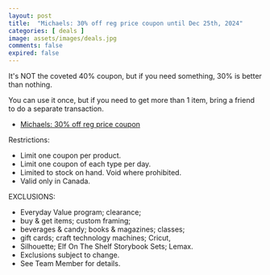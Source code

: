 ```yaml
---
layout: post
title:  "Michaels: 30% off reg price coupon until Dec 25th, 2024"
categories: [ deals ]
image: assets/images/deals.jpg
comments: false
expired: false
---
```


It's NOT the coveted 40% coupon, but if you need something, 30% is better than nothing.

You can use it once, but if you need to get more than 1 item, bring a friend to do a separate transaction.

- [Michaels: 30% off reg price coupon](https://canada.michaels.com/en/coupons)

Restrictions:
- Limit one coupon per product.
- Limit one coupon of each type per day.
- Limited to stock on hand. Void where prohibited.
- Valid only in Canada.

EXCLUSIONS: 
- Everyday Value program; clearance;
- buy & get items; custom framing;
- beverages & candy; books & magazines; classes;
- gift cards; craft technology machines; Cricut,
- Silhouette; Elf On The Shelf Storybook Sets; Lemax. 
- Exclusions subject to change.
- See Team Member for details.

